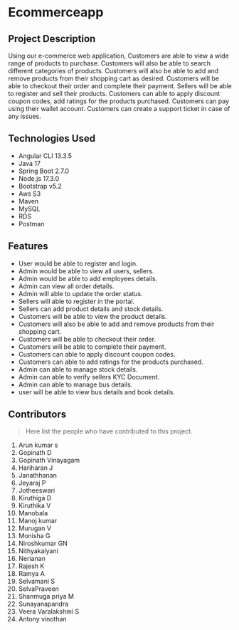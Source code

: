 # Ecommerceapp

## Project Description

Using our e-commerce web application, Customers are able to view a wide range of products to purchase. Customers will also be able to search different categories of products. Customers will also be able to add and remove products from their shopping cart as desired. Customers will be able to checkout their order and complete their payment. Sellers will be able to register and sell their products. Customers can able to apply discount coupon codes, add ratings for the products purchased. Customers can pay using their wallet account. Customers can create a support ticket in case of any issues.

## Technologies Used

* Angular CLI 13.3.5
* Java 17
* Spring Boot 2.7.0
* Node.js 17.3.0
* Bootstrap v5.2
* Aws S3
* Maven
* MySQL
* RDS
* Postman

## Features

* User would be able to register and login.
* Admin would be able to view all users, sellers.
* Admin would be able to add employees details.
* Admin can view all order details.
* Admin will able to update the order status.
* Sellers will able to register in the portal. 
* Sellers can add product details and stock details.
* Customers will be able to view the product details.
* Customers will also be able to add and remove products from their shopping cart.
* Customers will be able to checkout their order.
* Customers will be able to complete their payment.
* Customers can able to apply discount coupon codes.
* Customers can able to add ratings for the products purchased.
* Admin can able to manage stock details.
* Admin can able to verify sellers KYC Document.
* Admin can able to manage bus details.
* user will be able to view bus details and book details.

## Contributors

> Here list the people who have contributed to this project.

1. Arun kumar s
2. Gopinath D
3. Gopinath Vinayagam 
4. Hariharan J
5. Janathhanan
6. Jeyaraj P
7. Jotheeswari
8. Kiruthiga D
9. Kiruthika V
10. Manobala
11. Manoj kumar
12. Murugan V
13. Monisha G
14. Niroshkumar GN
15. Nithyakalyani
16. Nerianan
17. Rajesh K
19. Ramya A
20. Selvamani S
21. SelvaPraveen
22. Shanmuga priya M
23. Sunayanapandra
24. Veera Varalakshmi S
25. Antony vinothan


